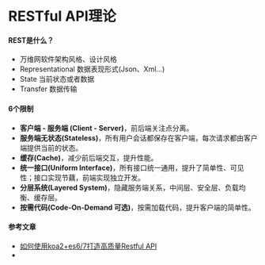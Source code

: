 # RESTful API理论



#### REST是什么？

* 万维网软件架构风格、设计风格
* Representational 数据表现形式(Json、Xml...)
* State 当前状态或者数据
* Transfer 数据传输



#### 6个限制

* **客户端 - 服务端 (Client - Server)**，前后端关注点分离。
* **服务端无状态(Stateless)**，所有用户会话都保存在客户端，每次请求都由客户端提供当前的状态。
* **缓存(Cache)**，减少前后端交互，提升性能。
* **统一接口(Uniform Interface)**，所有接口统一通用，提升了简单性、可见性；接口实现节藕，前端实现独立开发。
* **分层系统(Layered System)**，隐藏服务端关系，中间层、安全层、负载均衡、缓存层。
* **按需代码(Code-On-Demand 可选)**，按需加载代码，提升客户端的简单性。



#### 参考文章

* [如何使用koa2+es6/7打造高质量Restful API](https://www.jianshu.com/p/f59594b90500)
* 